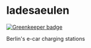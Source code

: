 # ladesaeulen

[![Greenkeeper badge](https://badges.greenkeeper.io/technologiestiftung/ladesaeulen.svg)](https://greenkeeper.io/)

Berlin's e-car charging stations
